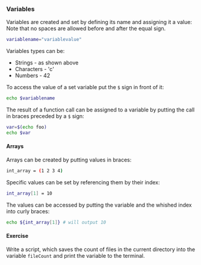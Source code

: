 ### Variables
Variables are created and set by defining its name and assigning it a value:
Note that no spaces are allowed before and after the equal sign.

~~~~~ bash
variablename="variablevalue"
~~~~~
Variables types can be:

- Strings - as shown above
- Characters - 'c'
- Numbers - 42

To access the value of a set variable put the `$` sign in front of it:

~~~~~ bash
echo $variablename
~~~~~

The result of a function call can be assigned to a variable by putting the call in braces preceded by a `$` sign:

~~~~~ bash
var=$(echo foo)
echo $var
~~~~~

#### Arrays
Arrays can be created by putting values in braces:

~~~~~ bash
int_array = (1 2 3 4)
~~~~~

Specific values can be set by referencing them by their index:

~~~~~ bash
int_array[1] = 10
~~~~~

The values can be accessed by putting the variable and the whished index into curly braces:

~~~~~ bash
echo ${int_array[1]} # will output 10
~~~~~

#### Exercise
Write a script, which saves the count of files in the current directory into the variable `fileCount` and print the variable to the terminal.